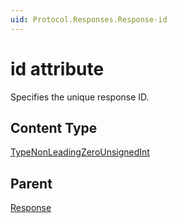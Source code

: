```yaml
---
uid: Protocol.Responses.Response-id
---
```


# id attribute

Specifies the unique response ID.

## Content Type

[TypeNonLeadingZeroUnsignedInt](xref:Protocol-TypeNonLeadingZeroUnsignedInt)

## Parent

[Response](xref:Protocol.Responses.Response)
